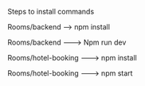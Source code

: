 Steps to install commands

Rooms/backend --> npm install

Rooms/backend ---> Npm run dev

Rooms/hotel-booking ---> npm install

Rooms/hotel-booking ---> npm start
